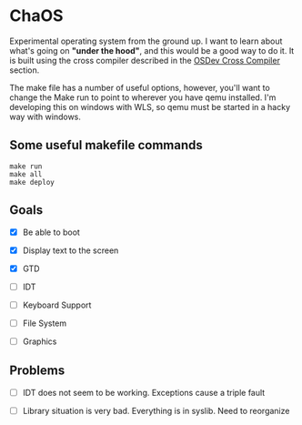 # ChaOS
Experimental operating system from the ground up. I want to learn about what's going on __"under the hood"__, and this would be a good way to do it. It is built using the cross compiler described in the [OSDev Cross Compiler](https://wiki.osdev.org/GCC_Cross-Compiler) section.

The make file has a number of useful options, however, you'll want to change the Make run to point to wherever you have qemu installed.
I'm developing this on windows with WLS, so qemu must be started in a hacky way with windows.

## **Some useful makefile commands**
```
make run
make all
make deploy
```

## **Goals**
- [x] Be able to boot
- [x] Display text to the screen
- [x] GTD
- [ ] IDT
- [ ] Keyboard Support
- [ ] File System
- [ ] Graphics


## **Problems**
- [ ] IDT does not seem to be working. Exceptions cause a triple fault
- [ ] Library situation is very bad. Everything is in syslib. Need to reorganize

